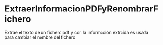# ExtraerInformacionPDFyRenombrarFichero
Extrae el texto de un fichero pdf y con la información extraída es usada para cambiar el nombre del fichero
